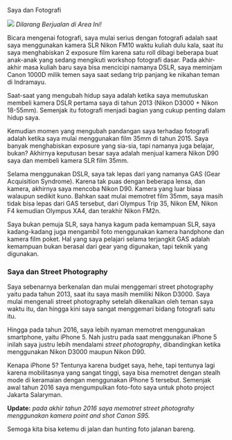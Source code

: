 Saya dan Fotografi

![](https://dl.dropboxusercontent.com/u/81062211/Project/IMG_9353.jpg)
*Dilarang Berjualan di Area Ini!*

Bicara mengenai fotografi, saya mulai serius dengan fotografi adalah saat saya menggunakan kamera SLR Nikon FM10 waktu kuliah dulu kala, saat itu saya menghabiskan 2 exposure film karena satu roll dibagi beberapa buat anak-anak yang sedang mengikuti workshop fotografi dasar. Pada akhir-akhir masa kuliah baru saya bisa mencicipi namanya DSLR, saya meminjam Canon 1000D milik temen saya saat sedang trip panjang ke nikahan teman di Indramayu.

Saat-saat yang mengubah hidup saya adalah ketika saya memutuskan membeli kamera DSLR pertama saya di tahun 2013 (Nikon D3000 + Nikon 18-55mm). Semenjak itu fotografi menjadi bagian yang cukup penting dalam hidup saya.

Kemudian momen yang mengubah pandangan saya terhadap fotografi adalah ketika saya mulai menggunakan film 35mm di tahun 2015. Saya banyak menghabiskan exposure yang sia-sia, tapi namanya juga belajar, bukan? Akhirnya keputusan besar saya adalah menjual kamera Nikon D90 saya dan membeli kamera SLR film 35mm.

Selama menggunakan DSLR, saya tak lepas dari yang namanya GAS (Gear Acquisition Syndrome). Karena tak puas dengan beberapa lensa, dan kamera, akhirnya saya mencoba Nikon D90. Kamera yang luar biasa walaupun sedikit kuno. Bahkan saat mulai memotret film 35mm, saya masih tidak bisa lepas dari GAS tersebut, dari Olympus Trip 35, Nikon EM, Nikon F4 kemudian Olympus XA4, dan terakhir Nikon FM2n.

Saya bukan pemuja SLR, saya hanya kagum pada kemampuan SLR, saya kadang-kadang juga mengambil foto menggunakan kamera handphone dan kamera film poket. Hal yang saya pelajari selama terjangkit GAS adalah kemampuan bukan berasal dari gear yang digunakan, tapi teknik yang digunakan.

### Saya dan Street Photography

Saya sebenarnya berkenalan dan mulai menggemari street photography yaitu pada tahun 2013, saat itu saya masih memiliki Nikon D3000. Saya mulai mengenali street photography setelah dikenalkan oleh teman saya waktu itu, dan hingga kini saya sangat menggemari bidang fotografi satu itu.

Hingga pada tahun 2016, saya lebih nyaman memotret menggunakan smartphone, yaitu iPhone 5. Nah justru pada saat menggunakan iPhone 5 inilah saya justru lebih mendalami *street photography*, dibandingkan ketika menggunakan Nikon D3000 maupun Nikon D90.

Kenapa iPhone 5? Tentunya karena budget saya, hehe, tapi tentunya lagi karena mobilitasnya yang sangat tinggi, saya bisa memotret dengan stealh mode di keramaian dengan menggunakan iPhone 5 tersebut. Semenjak awal tahun 2016 saya mengumpulkan foto-foto saya untuk photo project Jakarta Salaryman.

**Update:** *pada akhir tahun 2016 saya memotret street photograhy menggunakan kamera point and shot Canon S95.*

Semoga kita bisa ketemu di jalan dan hunting foto jalanan bareng.
